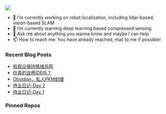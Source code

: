 ![](https://capsule-render.vercel.app/api?type=waving&height=200&text=BILL&desc=Please%20visit%20www.bingfeng.tech&fontAlignY=40&color=gradient)

- 🔭 I’m currently working on robot localization, including lidar-based, vision-based SLAM
- 🌱 I’m currently learning deep learning based compressed sensing
- 💬 Ask me about anything you wanna know and maybe I can help
- 📫 How to reach me: You have already reached, mail to me if possible!

<div>

### Recent Blog Posts

* [和观众保持情绪共鸣](https://sunbingfeng.github.io/blog/How_to_capture_audience/)
* [你真的会用IDE吗？](https://sunbingfeng.github.io/blog/IDE_setup/)
* [Obsidian，私人PKM助理](https://sunbingfeng.github.io/blog/Obsidian/)
* [待业日记-Day 2](https://sunbingfeng.github.io/blog/Unemployment_day_2/)
* [待业日记-Day 1](https://sunbingfeng.github.io/blog/Unemployment_day_1/)
### Pinned Repos

</div>
